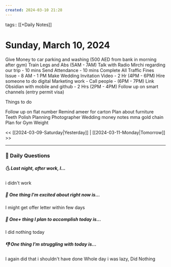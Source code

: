 ```yaml
---
created: 2024-03-10 21:28
---
```

tags:: [[+Daily Notes]]

# Sunday, March 10, 2024

Give Money to car parking and washing (500 AED from bank in morning after gym)
Train Legs and Abs (5AM - 7AM)
Talk with Radio Mirchi regarding our trip - 10 mins
Send Attendance  - 10 mins
Complete All Traffic Fines Issue - 8 AM - 1 PM
Make Wedding Invitation Video - 2 Hr (4PM - 6PM)
Hire someone to do digital Marketing work - Call people - (6PM - 7PM) 
Link Obsidian with mobile and github - 2 Hrs (2PM - 4PM)
Follow up on smart channels (entry permit visa)

Things to do

Follow up on flat number
Remind ameer for carton
Plan about furniture
Teeth Polish Planning
Photographer
Wedding money notes
mma gold chain
Plan for Gym Weight

<< [[2024-03-09-Saturday|Yesterday]] | [[2024-03-11-Monday|Tomorrow]] >>

---
### 📅 Daily Questions
##### 🌜 Last night, after work, I...

i didn't work

##### 🙌 One thing I'm excited about right now is...

I might get offer letter within few days

##### 🚀 One+ thing I plan to accomplish today is...

I did nothing today
##### 👎 One thing I'm struggling with today is...

I again did that i shouldn't have done
Whole day i was lazy, Did Nothing

